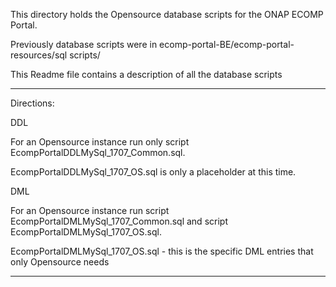 This directory holds the Opensource database scripts for the ONAP ECOMP Portal.

Previously database scripts were in ecomp-portal-BE/ecomp-portal-resources/sql scripts/

This Readme file contains a description of all the database scripts
  
***************************************************************************************************************************************

Directions: 

DDL

For an Opensource instance run only script EcompPortalDDLMySql_1707_Common.sql.

EcompPortalDDLMySql_1707_OS.sql is only a placeholder at this time.

DML

For an Opensource instance run  script EcompPortalDMLMySql_1707_Common.sql and script EcompPortalDMLMySql_1707_OS.sql.

EcompPortalDMLMySql_1707_OS.sql - this is the specific DML entries that only Opensource needs
***************************************************************************************************************************************
